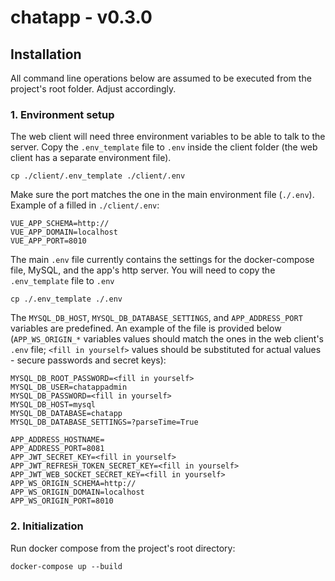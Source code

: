 # chatapp - v0.3.0

## **Installation**

All command line operations below are assumed to be executed from the project's root folder. Adjust accordingly.

### 1. **Environment setup**

The web client will need three environment variables to be able to talk to the server. Copy the `.env_template` file to `.env` inside the client folder (the web client has a separate environment file).

```
cp ./client/.env_template ./client/.env
```

Make sure the port matches the one in the main environment file (`./.env`). Example of a filled in `./client/.env`:

```
VUE_APP_SCHEMA=http://
VUE_APP_DOMAIN=localhost
VUE_APP_PORT=8010
```

The main `.env` file currently contains the settings for the docker-compose file, MySQL, and the app's http server. You will need to copy the `.env_template` file to `.env`

```
cp ./.env_template ./.env
```

The `MYSQL_DB_HOST`, `MYSQL_DB_DATABASE_SETTINGS`, and `APP_ADDRESS_PORT` variables are predefined. An example of the file is provided below (`APP_WS_ORIGIN_*` variables values should match the ones in the web client's `.env` file; `<fill in yourself>` values should be substituted for actual values - secure passwords and secret keys):

```
MYSQL_DB_ROOT_PASSWORD=<fill in yourself>
MYSQL_DB_USER=chatappadmin
MYSQL_DB_PASSWORD=<fill in yourself>
MYSQL_DB_HOST=mysql
MYSQL_DB_DATABASE=chatapp
MYSQL_DB_DATABASE_SETTINGS=?parseTime=True

APP_ADDRESS_HOSTNAME=
APP_ADDRESS_PORT=8081
APP_JWT_SECRET_KEY=<fill in yourself>
APP_JWT_REFRESH_TOKEN_SECRET_KEY=<fill in yourself>
APP_JWT_WEB_SOCKET_SECRET_KEY=<fill in yourself>
APP_WS_ORIGIN_SCHEMA=http://
APP_WS_ORIGIN_DOMAIN=localhost
APP_WS_ORIGIN_PORT=8010
```

### 2. **Initialization**

Run docker compose from the project's root directory:

```
docker-compose up --build
```

